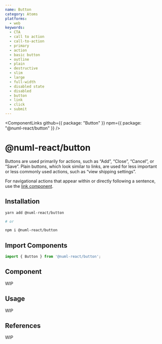 ```yaml
---
name: Button
category: Atoms
platforms:
  - web
keywords:
  - CTA
  - call to action
  - call-to-action
  - primary
  - action
  - basic button
  - outline
  - plain
  - destructive
  - slim
  - large
  - full-width
  - disabled state
  - disabled
  - button
  - link
  - click
  - submit
---
```


<ComponentLinks github={{ package: "Button" }} npm={{ package: "@numl-react/button" }} />

# @numl-react/button

Buttons are used primarily for actions, such as “Add”, “Close”, “Cancel”, or “Save”. Plain buttons, which look similar to links, are used for less important or less commonly used actions, such as “view shipping settings”.

For navigational actions that appear within or directly following a sentence, use the [link component](https://github.com/numldesign/numl-react/tree/master/packages/Atoms/Link).

## Installation

```sh
yarn add @numl-react/button

# or

npm i @numl-react/button
```

## Import Components

```jsx
import { Button } from '@numl-react/button';
```

## Component

WIP

## Usage

WIP

## References

WIP
